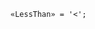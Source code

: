 <!-- This file is generated automatically by infrastructure scripts. Please don't edit by hand. -->

```{ .ebnf .slang-ebnf #LessThan }
«LessThan» = '<';
```
